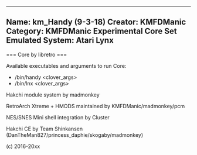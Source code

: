 -----------------------
Name: km_Handy (9-3-18)
Creator: KMFDManic
Category: KMFDManic Experimental Core Set
Emulated System: Atari Lynx
-----------------------
=== Core by libretro ===

Available executables and arguments to run Core:
- /bin/handy <rom> <clover_args>
- /bin/lnx <rom> <clover_args>

Hakchi module system by madmonkey

RetroArch Xtreme + HMODS maintained by KMFDManic/madmonkey/pcm

NES/SNES Mini shell integration by Cluster

Hakchi CE by Team Shinkansen (DanTheMan827/princess_daphie/skogaby/madmonkey)

(c) 2016-20xx
